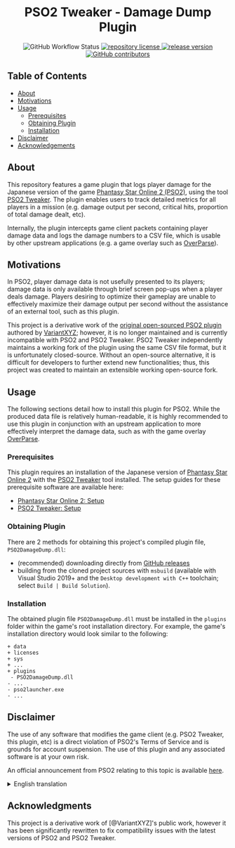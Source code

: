 <h1 align="center">
    PSO2 Tweaker - Damage Dump Plugin
</h1>

<p align="center">
    <img alt="GitHub Workflow Status" src="https://img.shields.io/github/workflow/status/Approved/PSO2DamageDump/CI?style=for-the-badge">
    <a href="https://github.com/approved/PSO2DamageDump/blob/master/LICENSE">
        <img alt="repository license" src="https://img.shields.io/github/license/approved/PSO2DamageDump?style=for-the-badge"/>
    </a>
    <a href="https://github.com/approved/PSO2DamageDump/releases">
        <img alt="release version" src="https://img.shields.io/github/v/tag/approved/PSO2DamageDump?style=for-the-badge&logo=visual-studio"/>
    </a>
    <a href="https://github.com/approved/PSO2DamageDump/graphs/contributors">
        <img alt="GitHub contributors" src="https://img.shields.io/github/contributors/approved/PSO2DamageDump?color=green&logo=github&style=for-the-badge"/>
    </a>
</p>


## Table of Contents
- [About](#about)
- [Motivations](#motivations)
- [Usage](#usage)
  - [Prerequisites](#prerequisites)
  - [Obtaining Plugin](#obtaining-plugin)
  - [Installation](#installation)
- [Disclaimer](#disclaimer)
- [Acknowledgements](#acknowledgments)


## About
This repository features a game plugin that logs player damage for the Japanese version of the game [Phantasy Star Online 2 (PSO2)](https://pso2.jp/), using the tool [PSO2 Tweaker](https://arks-layer.com/). The plugin enables users to track detailed metrics for all players in a mission (e.g. damage output per second, critical hits, proportion of total damage dealt, etc).

Internally, the plugin intercepts game client packets containing player damage data and logs the damage numbers to a CSV file, which is usable by other upstream applications (e.g. a game overlay such as [OverParse](https://github.com/mysterious64/OverParse)).


## Motivations
In PSO2, player damage data is not usefully presented to its players; damage data is only available through brief screen pop-ups when a player deals damage. Players desiring to optimize their gameplay are unable to effectively maximize their damage output per second without the assistance of an external tool, such as this plugin.

This project is a derivative work of the [original open-sourced PSO2 plugin](https://github.com/VariantXYZ/PSO2DamageDump) authored by [VariantXYZ](https://github.com/VariantXYZ); however, it is no longer maintained and is currently incompatible with PSO2 and PSO2 Tweaker. PSO2 Tweaker independently maintains a working fork of the plugin using the same CSV file format, but it is unfortunately closed-source. Without an open-source alternative, it is difficult for developers to further extend new functionalities; thus, this project was created to maintain an extensible working open-source fork.


## Usage
The following sections detail how to install this plugin for PSO2. While the produced data file is relatively human-readable, it is highly recommended to use this plugin in conjunction with an upstream application to more effectively interpret the damage data, such as with the game overlay [OverParse](https://github.com/mysterious64/OverParse).

### Prerequisites
This plugin requires an installation of the Japanese version of [Phantasy Star Online 2](https://pso2.jp/) with the [PSO2 Tweaker](https://arks-layer.com/) tool installed. The setup guides for these prerequisite software are available here:
- [Phantasy Star Online 2: Setup](https://arks-layer.com/setup.html)
- [PSO2 Tweaker: Setup](https://arks-layer.com/setup.html)

### Obtaining Plugin
There are 2 methods for obtaining this project's compiled plugin file, `PSO2DamageDump.dll`:
- (recommended) downloading directly from [GitHub releases](https://github.com/approved/PSO2DamageDump/releases)
- building from the cloned project sources with `msbuild` (available with Visual Studio 2019+ and the `Desktop development with C++` toolchain; select `Build | Build Solution`).


### Installation
The obtained plugin file `PSO2DamageDump.dll` must be installed in the `plugins` folder within the game's root installation directory. For example, the game's installation directory would look similar to the following:

```
+ data
+ licenses
+ sys
+ ...
+ plugins
 - PSO2DamageDump.dll
- ...
- pso2launcher.exe
- ...
```


## Disclaimer
The use of any software that modifies the game client (e.g. PSO2 Tweaker, this plugin, etc) is a direct violation of PSO2's Terms of Service and is grounds for account suspension. The use of this plugin and any associated software is at your own risk.

An official announcement from PSO2 relating to this topic is available [here](http://pso2.jp/players/news/9224/).
<details>
    <summary>English translation</summary>
    
> The "PSO2" management team has confirmed the existence of an external tool that analyzes and acquires the internal information and numerical values of "PSO2".
>
> Using such an external tool is a violation of the Terms of Service, which violates Article 9 of the Terms of Service (Prohibition of cheating and cheating).
>
> We take measures to block access from external tools at any time, but if it is confirmed that such a tool is being used in the future, we will suspend the use of the corresponding account without notice based on the terms of use. Therefore, please do not use it.
</details>


## Acknowledgments
This project is a derivative work of [@VariantXYZ]'s public work, however it has been significantly rewritten to fix compatibility issues with the latest versions of PSO2 and PSO2 Tweaker.
